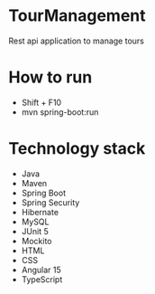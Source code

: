 # TourManagement
Rest api application to manage tours
# How to run
- Shift + F10
- mvn spring-boot:run
# Technology stack
- Java
- Maven
- Spring Boot
- Spring Security
- Hibernate
- MySQL
- JUnit 5
- Mockito
- HTML
- CSS
- Angular 15
- TypeScript

